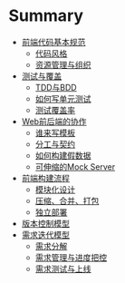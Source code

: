# Summary

- [前端代码基本规范]()
    - [代码风格]()
    - [资源管理与组织]()
- [测试与覆盖]()
    - [TDD与BDD]()
    - [如何写单元测试]()
    - [测试覆盖率]()
- [Web前后端的协作]()
    - [谁来写模板]()
    - [分工与契约]()
    - [如何构建假数据]()
    - [可伸缩的Mock Server]()
- [前端构建流程]()
    - [模块化设计]()
    - [压缩、合并、打包]()
    - [独立部署]()
- [版本控制模型]()
- [需求迭代模型]()
    - [需求分解]()
    - [需求管理与进度把控]()
    - [需求测试与上线]()


